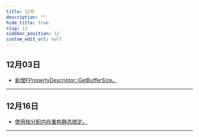 ```yaml
---
title: 12月
description: ""
hide_title: true
slug: 12
sidebar_position: 12
custom_edit_url: null
---
```


## 12月03日

- [新增FPropertyDescriptor::GetBufferSize。](https://github.com/crazytuzi/UnrealCSharp/commit/4c9729448c11cb63dbe661b957648d2dedae5565)

---

## 12月16日

- [使用栈分配内存重构静态绑定。](https://github.com/crazytuzi/UnrealCSharp/commit/6fd11619d5abd020338eaa62512e8ccd17a0af75)

---
